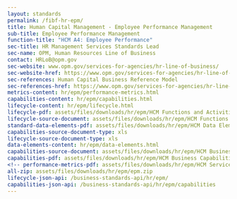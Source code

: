 ```yaml
---
layout: standards
permalink: /fibf-hr-epm/
title: Human Capital Management - Employee Performance Management
sub-title: Employee Performance Management
function-title: "HCM A4: Employee Performance"
sec-title: HR Management Services Standards Lead
sec-name: OPM, Human Resources Line of Business
contact: HRLoB@opm.gov
sec-website: www.opm.gov/services-for-agencies/hr-line-of-business/
sec-website-href: https://www.opm.gov/services-for-agencies/hr-line-of-business/
sec-references: Human Capital Business Reference Model
sec-references-href: https://www.opm.gov/services-for-agencies/hr-line-of-business/hc-business-reference-model/
metrics-content: hr/epm/performance-metrics.html
capabilities-content: hr/epm/capabilities.html
lifecycle-content: hr/epm/lifecycle.html
lifecycle-pdf: assets/files/downloads/hr/epm/HCM Functions and Activities_A4 (Employee Performance Management).xlsx
lifecycle-source-document: assets/files/downloads/hr/epm/HCM Functions and Activities_A4 (Employee Performance Management).xlsx
standard-data-elements-pdf: assets/files/downloads/hr/epm/HCM Data Elements_A4 (Employee Performance Management).xlsx
capabilities-source-document-type: xls
lifecycle-source-document-type: xls
data-elements-content: hr/epm/data-elements.html
capabilities-source-document: assets/files/downloads/hr/epm/HCM Business Capabilities_A4 (Employee Performance Management).xlsx
capabilities-pdf: assets/files/downloads/hr/epm/HCM Business Capabilities_A4 (Employee Performance Management).xlsx
<!-- performance-metrics-pdf: assets/files/downloads/hr/epm/HCM Service Measures_A4 (Employee Performance Management).xlsx -->
all-zip: assets/files/downloads/hr/epm/epm.zip
lifecycle-json-api: /business-standards-api/hr/epm/
capabilities-json-api: /business-standards-api/hr/epm/capabilities
---
```

